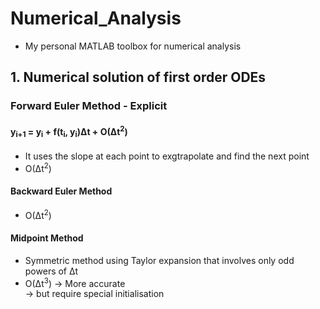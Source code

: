 # Numerical_Analysis
- My personal MATLAB toolbox for numerical analysis

## 1. Numerical solution of first order ODEs
### Forward Euler Method - Explicit
#### y<sub>i+1</sub> = y<sub>i</sub> + f(t<sub>i</sub>, y<sub>i</sub>)&Delta;t + O(&Delta;t<sup>2</sup>)
- It uses the slope at each point to exgtrapolate and find the next point  
- O(&Delta;t<sup>2</sup>)

#### Backward Euler Method
- O(&Delta;t<sup>2</sup>)

#### Midpoint Method
- Symmetric method using Taylor expansion that involves only odd powers of &Delta;t
- O(&Delta;t<sup>3</sup>) -> More accurate  
-> but require special initialisation
